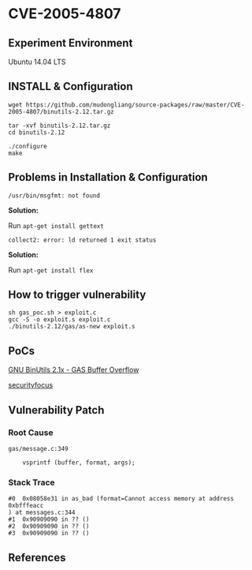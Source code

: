 # CVE-2005-4807

## Experiment Environment

Ubuntu 14.04 LTS

## INSTALL & Configuration

```
wget https://github.com/mudongliang/source-packages/raw/master/CVE-2005-4807/binutils-2.12.tar.gz

tar -xvf binutils-2.12.tar.gz
cd binutils-2.12

./configure
make
```

## Problems in Installation & Configuration

```
/usr/bin/msgfmt: not found
```

**Solution:**

Run ```apt-get install gettext```

```
collect2: error: ld returned 1 exit status
```

**Solution:**

Run ```apt-get install flex```

## How to trigger vulnerability

```
sh gas_poc.sh > exploit.c
gcc -S -o exploit.s exploit.c
./binutils-2.12/gas/as-new exploit.s

```

## PoCs

[GNU BinUtils 2.1x - GAS Buffer Overflow](https://www.exploit-db.com/exploits/28397/)

[securityfocus](http://www.securityfocus.com/bid/19555/info)

## Vulnerability Patch

### Root Cause

```
gas/message.c:349

	vsprintf (buffer, format, args);
```

### Stack Trace

```
#0  0x08058e31 in as_bad (format=Cannot access memory at address 0xbfffeacc
) at messages.c:344
#1  0x90909090 in ?? ()
#2  0x90909090 in ?? ()
#3  0x90909090 in ?? ()
```

## References
